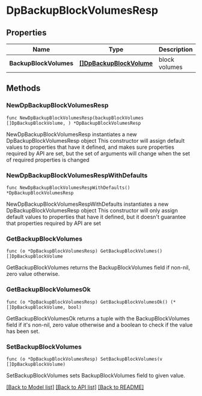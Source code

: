 # DpBackupBlockVolumesResp

## Properties

Name | Type | Description | Notes
------------ | ------------- | ------------- | -------------
**BackupBlockVolumes** | [**[]DpBackupBlockVolume**](DpBackupBlockVolume.md) | block volumes | 

## Methods

### NewDpBackupBlockVolumesResp

`func NewDpBackupBlockVolumesResp(backupBlockVolumes []DpBackupBlockVolume, ) *DpBackupBlockVolumesResp`

NewDpBackupBlockVolumesResp instantiates a new DpBackupBlockVolumesResp object
This constructor will assign default values to properties that have it defined,
and makes sure properties required by API are set, but the set of arguments
will change when the set of required properties is changed

### NewDpBackupBlockVolumesRespWithDefaults

`func NewDpBackupBlockVolumesRespWithDefaults() *DpBackupBlockVolumesResp`

NewDpBackupBlockVolumesRespWithDefaults instantiates a new DpBackupBlockVolumesResp object
This constructor will only assign default values to properties that have it defined,
but it doesn't guarantee that properties required by API are set

### GetBackupBlockVolumes

`func (o *DpBackupBlockVolumesResp) GetBackupBlockVolumes() []DpBackupBlockVolume`

GetBackupBlockVolumes returns the BackupBlockVolumes field if non-nil, zero value otherwise.

### GetBackupBlockVolumesOk

`func (o *DpBackupBlockVolumesResp) GetBackupBlockVolumesOk() (*[]DpBackupBlockVolume, bool)`

GetBackupBlockVolumesOk returns a tuple with the BackupBlockVolumes field if it's non-nil, zero value otherwise
and a boolean to check if the value has been set.

### SetBackupBlockVolumes

`func (o *DpBackupBlockVolumesResp) SetBackupBlockVolumes(v []DpBackupBlockVolume)`

SetBackupBlockVolumes sets BackupBlockVolumes field to given value.



[[Back to Model list]](../README.md#documentation-for-models) [[Back to API list]](../README.md#documentation-for-api-endpoints) [[Back to README]](../README.md)


